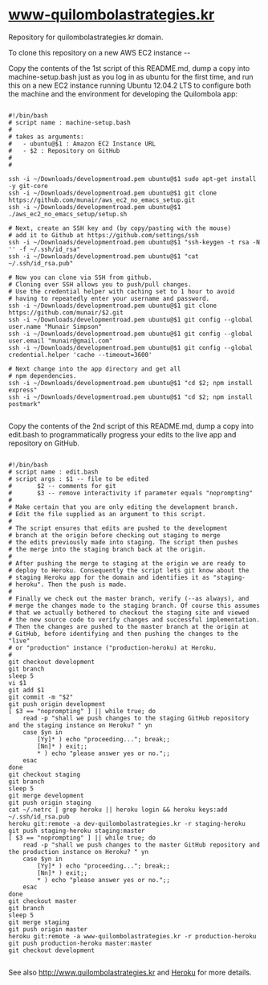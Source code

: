 www-quilombolastrategies.kr
===========================

Repository for quilombolastrategies.kr domain.

To clone this repository on a new AWS EC2 instance --

Copy the contents of the 1st script of this README.md, dump a copy into machine-setup.bash just as you log in as ubuntu for the first time,
and run this on a new EC2 instance running Ubuntu 12.04.2 LTS to configure both the machine and the environment for 
developing the Quilombola app:

```

#!/bin/bash 
# script name : machine-setup.bash
#
# takes as arguments:
#   - ubuntu@$1 : Amazon EC2 Instance URL
#   - $2 : Repository on GitHub
#
#

ssh -i ~/Downloads/developmentroad.pem ubuntu@$1 sudo apt-get install -y git-core
ssh -i ~/Downloads/developmentroad.pem ubuntu@$1 git clone https://github.com/munair/aws_ec2_no_emacs_setup.git
ssh -i ~/Downloads/developmentroad.pem ubuntu@$1 ./aws_ec2_no_emacs_setup/setup.sh   

# Next, create an SSH key and (by copy/pasting with the mouse)
# add it to Github at https://github.com/settings/ssh
ssh -i ~/Downloads/developmentroad.pem ubuntu@$1 "ssh-keygen -t rsa -N '' -f ~/.ssh/id_rsa"
ssh -i ~/Downloads/developmentroad.pem ubuntu@$1 "cat ~/.ssh/id_rsa.pub"

# Now you can clone via SSH from github.
# Cloning over SSH allows you to push/pull changes.
# Use the credential helper with caching set to 1 hour to avoid
# having to repeatedly enter your username and password.
ssh -i ~/Downloads/developmentroad.pem ubuntu@$1 git clone https://github.com/munair/$2.git
ssh -i ~/Downloads/developmentroad.pem ubuntu@$1 git config --global user.name "Munair Simpson"
ssh -i ~/Downloads/developmentroad.pem ubuntu@$1 git config --global user.email "munair@gmail.com"
ssh -i ~/Downloads/developmentroad.pem ubuntu@$1 git config --global credential.helper 'cache --timeout=3600'

# Next change into the app directory and get all
# npm dependencies.
ssh -i ~/Downloads/developmentroad.pem ubuntu@$1 "cd $2; npm install express"
ssh -i ~/Downloads/developmentroad.pem ubuntu@$1 "cd $2; npm install postmark"


```

Copy the contents of the 2nd script of this README.md, dump a copy into edit.bash to programmatically progress your edits to the live app
and repository on GitHub.

```

#!/bin/bash
# script name : edit.bash
# script args : $1 -- file to be edited
#       $2 -- comments for git
#       $3 -- remove interactivity if parameter equals "noprompting"
#
# Make certain that you are only editing the development branch.
# Edit the file supplied as an argument to this script.
#
# The script ensures that edits are pushed to the development 
# branch at the origin before checking out staging to merge
# the edits previously made into staging. The script then pushes
# the merge into the staging branch back at the origin.
#
# After pushing the merge to staging at the origin we are ready to
# deploy to Heroku. Consequently the script lets git know about the
# staging Heroku app for the domain and identifies it as "staging-
# heroku". Then the push is made.
#
# Finally we check out the master branch, verify (--as always), and 
# merge the changes made to the staging branch. Of course this assumes
# that we actually bothered to checkout the staging site and viewed
# the new source code to verify changes and successful implementation.
# Then the changes are pushed to the master branch at the origin at
# GitHub, before identifying and then pushing the changes to the "live"
# or "production" instance ("production-heroku) at Heroku.
# 
git checkout development
git branch
sleep 5
vi $1
git add $1
git commit -m "$2"
git push origin development
[ $3 == "noprompting" ] || while true; do
    read -p "shall we push changes to the staging GitHub repository and the staging instance on Heroku? " yn
    case $yn in
        [Yy]* ) echo "proceeding..."; break;;
        [Nn]* ) exit;;
        * ) echo "please answer yes or no.";;
    esac
done
git checkout staging
git branch
sleep 5
git merge development
git push origin staging
cat ~/.netrc | grep heroku || heroku login && heroku keys:add ~/.ssh/id_rsa.pub
heroku git:remote -a dev-quilombolastrategies.kr -r staging-heroku
git push staging-heroku staging:master
[ $3 == "noprompting" ] || while true; do
    read -p "shall we push changes to the master GitHub repository and the production instance on Heroku? " yn
    case $yn in
        [Yy]* ) echo "proceeding..."; break;;
        [Nn]* ) exit;;
        * ) echo "please answer yes or no.";;
    esac
done
git checkout master
git branch
sleep 5
git merge staging
git push origin master
heroku git:remote -a www-quilombolastrategies.kr -r production-heroku
git push production-heroku master:master
git checkout development


```

See also http://www.quilombolastrategies.kr and [Heroku](https://www.heroku.com) for more details.

